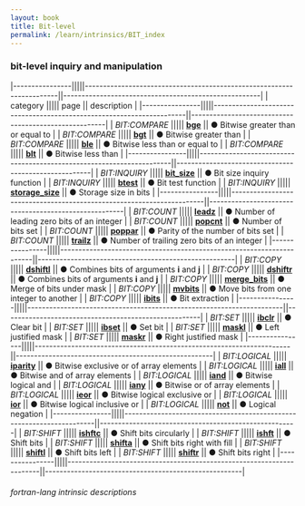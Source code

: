 ```yaml
---
layout: book
title: Bit-level
permalink: /learn/intrinsics/BIT_index
---
```

### bit-level inquiry and manipulation

|----------------|||||----------------------------------------------------------------------||------------------------------------------------------|
| category       ||||| page                                                                 || description                                          |
|----------------|||||----------------------------------------------------------------------||------------------------------------------------------|
| *BIT:COMPARE*  ||||| [__bge__]({{site.baseurl}}/learn/intrinsics/BGE)                     || &#9679; Bitwise greater than or equal to             |
| *BIT:COMPARE*  ||||| [__bgt__]({{site.baseurl}}/learn/intrinsics/BGT)                     || &#9679; Bitwise greater than                         |
| *BIT:COMPARE*  ||||| [__ble__]({{site.baseurl}}/learn/intrinsics/BLE)                     || &#9679; Bitwise less than or equal to                |
| *BIT:COMPARE*  ||||| [__blt__]({{site.baseurl}}/learn/intrinsics/BLT)                     || &#9679; Bitwise less than                            |
|----------------|||||----------------------------------------------------------------------||------------------------------------------------------|
| *BIT:INQUIRY*  ||||| [__bit\_size__]({{site.baseurl}}/learn/intrinsics/BIT_SIZE)          || &#9679; Bit size inquiry function                    |
| *BIT:INQUIRY*  ||||| [__btest__]({{site.baseurl}}/learn/intrinsics/BTEST)                 || &#9679; Bit test function                            |
| *BIT:INQUIRY*  ||||| [__storage\_size__]({{site.baseurl}}/learn/intrinsics/STORAGE_SIZE)  || &#9679; Storage size in bits                         |
|----------------|||||----------------------------------------------------------------------||------------------------------------------------------|
| *BIT:COUNT*    ||||| [__leadz__]({{site.baseurl}}/learn/intrinsics/LEADZ)                 || &#9679; Number of leading zero bits of an integer    |
| *BIT:COUNT*    ||||| [__popcnt__]({{site.baseurl}}/learn/intrinsics/POPCNT)               || &#9679; Number of bits set                           |
| *BIT:COUNT*    ||||| [__poppar__]({{site.baseurl}}/learn/intrinsics/POPPAR)               || &#9679; Parity of the number of bits set             |
| *BIT:COUNT*    ||||| [__trailz__]({{site.baseurl}}/learn/intrinsics/TRAILZ)               || &#9679; Number of trailing zero bits of an integer   |
|----------------|||||----------------------------------------------------------------------||------------------------------------------------------|
| *BIT:COPY*     ||||| [__dshiftl__]({{site.baseurl}}/learn/intrinsics/DSHIFTL)             || &#9679; Combines bits of arguments __i__ and __j__   |
| *BIT:COPY*     ||||| [__dshiftr__]({{site.baseurl}}/learn/intrinsics/DSHIFTR)             || &#9679; Combines bits of arguments __i__ and __j__   |
| *BIT:COPY*     ||||| [__merge\_bits__]({{site.baseurl}}/learn/intrinsics/MERGE_BITS)      || &#9679; Merge of bits under mask                     |
| *BIT:COPY*     ||||| [__mvbits__]({{site.baseurl}}/learn/intrinsics/MVBITS)               || &#9679; Move bits from one integer to another        |
| *BIT:COPY*     ||||| [__ibits__]({{site.baseurl}}/learn/intrinsics/IBITS)                 || &#9679; Bit extraction                               |
|----------------|||||----------------------------------------------------------------------||------------------------------------------------------|
| *BIT:SET*      ||||| [__ibclr__]({{site.baseurl}}/learn/intrinsics/IBCLR)                 || &#9679; Clear bit                                    |
| *BIT:SET*      ||||| [__ibset__]({{site.baseurl}}/learn/intrinsics/IBSET)                 || &#9679; Set bit                                      |
| *BIT:SET*      ||||| [__maskl__]({{site.baseurl}}/learn/intrinsics/MASKL)                 || &#9679; Left justified mask                          |
| *BIT:SET*      ||||| [__maskr__]({{site.baseurl}}/learn/intrinsics/MASKR)                 || &#9679; Right justified mask                         |
|----------------|||||----------------------------------------------------------------------||------------------------------------------------------|
| *BIT:LOGICAL*  ||||| [__iparity__]({{site.baseurl}}/learn/intrinsics/IPARITY)             || &#9679; Bitwise exclusive or of array elements       |
| *BIT:LOGICAL*  ||||| [__iall__]({{site.baseurl}}/learn/intrinsics/IALL)                   || &#9679; Bitwise and of array elements                |
| *BIT:LOGICAL*  ||||| [__iand__]({{site.baseurl}}/learn/intrinsics/IAND)                   || &#9679; Bitwise logical and                          |
| *BIT:LOGICAL*  ||||| [__iany__]({{site.baseurl}}/learn/intrinsics/IANY)                   || &#9679; Bitwise or of array elements                 |
| *BIT:LOGICAL*  ||||| [__ieor__]({{site.baseurl}}/learn/intrinsics/IEOR)                   || &#9679; Bitwise logical exclusive or                 |
| *BIT:LOGICAL*  ||||| [__ior__]({{site.baseurl}}/learn/intrinsics/IOR)                     || &#9679; Bitwise logical inclusive or                 |
| *BIT:LOGICAL*  ||||| [__not__]({{site.baseurl}}/learn/intrinsics/NOT)                     || &#9679; Logical negation                             |
|----------------|||||----------------------------------------------------------------------||------------------------------------------------------|
| *BIT:SHIFT*    ||||| [__ishftc__]({{site.baseurl}}/learn/intrinsics/ISHFTC)               || &#9679; Shift bits circularly                        |
| *BIT:SHIFT*    ||||| [__ishft__]({{site.baseurl}}/learn/intrinsics/ISHFT)                 || &#9679; Shift bits                                   |
| *BIT:SHIFT*    ||||| [__shifta__]({{site.baseurl}}/learn/intrinsics/SHIFTA)               || &#9679; Shift bits right with fill                   |
| *BIT:SHIFT*    ||||| [__shiftl__]({{site.baseurl}}/learn/intrinsics/SHIFTL)               || &#9679; Shift bits left                              |
| *BIT:SHIFT*    ||||| [__shiftr__]({{site.baseurl}}/learn/intrinsics/SHIFTR)               || &#9679; Shift bits right                             |
|----------------|||||----------------------------------------------------------------------||------------------------------------------------------|

###### fortran-lang intrinsic descriptions
